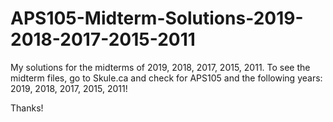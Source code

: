 # APS105-Midterm-Solutions-2019-2018-2017-2015-2011

My solutions for the midterms of 2019, 2018, 2017, 2015, 2011.
To see the midterm files, go to Skule.ca and check for APS105 and the following years: 2019, 2018, 2017, 2015, 2011!

Thanks!
